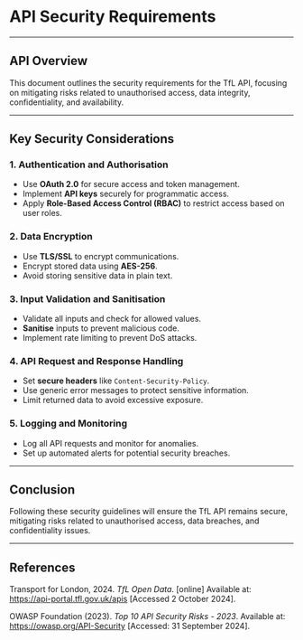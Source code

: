 # API Security Requirements

---

## API Overview
This document outlines the security requirements for the TfL API, focusing on mitigating risks related to unauthorised access, data integrity, confidentiality, and availability.

---

## Key Security Considerations

### 1. Authentication and Authorisation
- Use **OAuth 2.0** for secure access and token management.
- Implement **API keys** securely for programmatic access.
- Apply **Role-Based Access Control (RBAC)** to restrict access based on user roles.

### 2. Data Encryption
- Use **TLS/SSL** to encrypt communications.
- Encrypt stored data using **AES-256**.
- Avoid storing sensitive data in plain text.

### 3. Input Validation and Sanitisation
- Validate all inputs and check for allowed values.
- **Sanitise** inputs to prevent malicious code.
- Implement rate limiting to prevent DoS attacks.

### 4. API Request and Response Handling
- Set **secure headers** like `Content-Security-Policy`.
- Use generic error messages to protect sensitive information.
- Limit returned data to avoid excessive exposure.

### 5. Logging and Monitoring
- Log all API requests and monitor for anomalies.
- Set up automated alerts for potential security breaches.

---

## Conclusion
Following these security guidelines will ensure the TfL API remains secure, mitigating risks related to unauthorised access, data breaches, and confidentiality issues.

---

## References

Transport for London, 2024. *TfL Open Data*. [online] Available at: <https://api-portal.tfl.gov.uk/apis> [Accessed 2 October 2024].

OWASP Foundation (2023). *Top 10 API Security Risks - 2023*. Available at: <https://owasp.org/API-Security> [Accessed: 31 September 2024].
